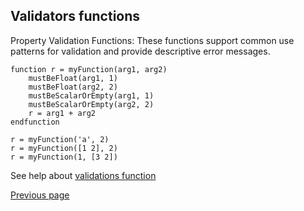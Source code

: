 ## Validators functions

Property Validation Functions:
These functions support common use patterns for validation and provide descriptive error messages.

```nelson
function r = myFunction(arg1, arg2)
    mustBeFloat(arg1, 1)
    mustBeFloat(arg2, 2)
    mustBeScalarOrEmpty(arg1, 1)
    mustBeScalarOrEmpty(arg2, 2)
    r = arg1 + arg2
endfunction
```

```nelson
r = myFunction('a', 2)
r = myFunction([1 2], 2)
r = myFunction(1, [3 2])
```

See help about [validations function](https://nelson-numerical-software.github.io/nelson-website/help/en_US/chapter_validators.html)

[Previous page](FEATURES.md)

